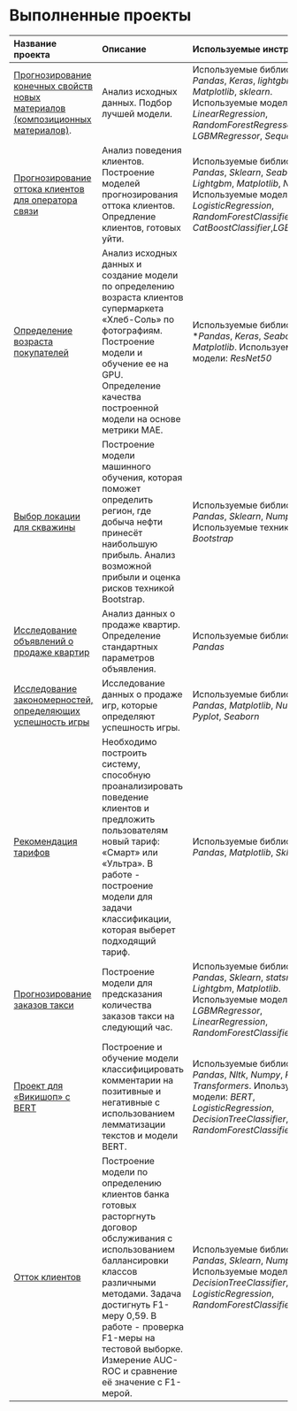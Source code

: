# Выполненные проекты

| Название проекта| Описание | Используемые инструменты|
| :---------------------- | :---------------------- | :---------------------- |
| [Прогнозирование конечных свойств новых материалов (композиционных материалов)](CompositeMaterials).| Анализ исходных данных. Подбор лучшей модели. |Используемые библиотеки: *Pandas*, *Keras*, *lightgbm*, *Matplotlib*, *sklearn*. Используемые модели: *LinearRegression*, *RandomForestRegressor*, *LGBMRegressor*, *Sequential*|
| [Прогнозирование оттока клиентов для оператора связи](CustomerChurnForecasting)| Анализ поведения клиентов. Построение моделей прогнозирования оттока клиентов. Опредление клиентов, готовых уйти. |Используемые библиотеки: *Pandas*, *Sklearn*, *Seaborn*, *Lightgbm*, *Matplotlib*, *Numpy*. Используемые модели: *LogisticRegression*, *RandomForestClassifier*, *CatBoostClassifier*,*LGBMClassifier*|
| [Определение возраста покупателей](ComputerVision)| Анализ исходных данных и создание модели по определению возраста клиентов супермаркета «Хлеб-Соль» по фотографиям. Построение модели и обучение ее на GPU. Определение качества построенной модели на основе метрики МАЕ. |Используемые библиотеки: **Pandas*, *Keras*, *Seaborn*, *Matplotlib*. Используемые модели: *ResNet50*|
| [Выбор локации для скважины](MachineLearning)| Построение модели машинного обучения, которая поможет определить регион, где добыча нефти принесёт наибольшую прибыль. Анализ возможной прибыли и оценка рисков техникой Bootstrap.|Используемые библиотеки: *Pandas*, *Sklearn*, *Numpy*. Используемые техники: *Bootstrap*|
| [Исследование объявлений о продаже квартир](RealEstateMarketResearch)| Анализ данных о продаже квартир. Определение стандартных параметров объявления.|Используемые библиотеки: *Pandas*|
| [Исследование закономерностей, определяющих успешность игры](SuccessOfTheGames)| Исследование данных о продаже игр, которые определяют успешность игры.|Используемые библиотеки: *Pandas*, *Matplotlib*, *Numpy*, *Pyplot*, *Seaborn*|
| [Рекомендация тарифов](TariffRecommendation)| Необходимо построить систему, способную проанализировать поведение клиентов и предложить пользователям новый тариф: «Смарт» или «Ультра». В работе - построение модели для задачи классификации, которая выберет подходящий тариф.|Используемые библиотеки: *Pandas*, *Matplotlib*, *Sklearn*|
| [Прогнозирование заказов такси](TimeSeries)| Построение модели для предсказания количества заказов такси на следующий час.|Используемые библиотеки: *Pandas*, *Sklearn*, *statsmodels*, *Lightgbm*, *Matplotlib*. Используемые модели: *LGBMRegressor*, *LinearRegression*, *RandomForestClassifier*|
| [Проект для «Викишоп» с BERT](СommentСlassificationBERT)| Построение и обучение модели классифицировать комментарии на позитивные и негативные с использованием лемматизации текстов и модели BERT.| Используемые библиотеки: *Pandas*, *Nltk*, *Numpy*, *Re*, *Torch*, *Transformers*. Ипользуемые модели: *BERT*, *LogisticRegression*, *DecisionTreeClassifier*, *RandomForestClassifier*|
| [Отток клиентов](СustomerСhurn)| Построение модели по определению клиентов банка готовых расторгнуть договор обслуживания с использованием баллансировки классов различными методами. Задача достигнуть F1-меру 0,59. В работе - проверка F1-меры на тестовой выборке. Измерение AUC-ROC и сравнение её значение с F1-мерой.| Используемые библиотеки: *Pandas*, *Sklearn*, *Numpy*. Используемые модели: *DecisionTreeClassifier*, *LogisticRegression*, *RandomForestClassifier*|


